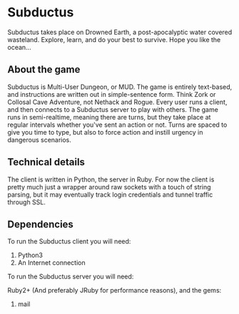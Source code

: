 # Subductus

Subductus takes place on Drowned Earth, a post-apocalyptic water covered wasteland. Explore, learn, and do your best to survive. Hope you like the ocean...

## About the game

Subductus is Multi-User Dungeon, or MUD. The game is entirely text-based, and instructions are written out in simple-sentence form. Think Zork or Collosal Cave Adventure, not Nethack and Rogue. Every user runs a client, and then connects to a Subductus server to play with others. The game runs in semi-realtime, meaning there are turns, but they take place at regular intervals whether you've sent an action or not. Turns are spaced to give you time to type, but also to force action and instill urgency in dangerous scenarios.

## Technical details

The client is written in Python, the server in Ruby. For now the client is pretty much just a wrapper around raw sockets with a touch of string parsing, but it may eventually track login credentials and tunnel traffic through SSL.

## Dependencies

To run the Subductus client you will need:

1. Python3
2. An Internet connection

To run the Subductus server you will need:

Ruby2+ (And preferably JRuby for performance reasons), and the gems:

1. mail

